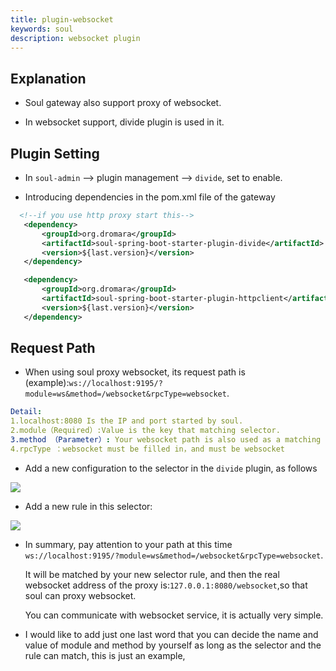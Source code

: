 ```yaml
---
title: plugin-websocket
keywords: soul
description: websocket plugin
---
```


## Explanation

* Soul gateway also support proxy of websocket.

* In websocket support, divide plugin is used in it.


## Plugin Setting

* In `soul-admin` --> plugin management --> ` divide `, set to enable.

* Introducing dependencies in the pom.xml file of the gateway
```xml
  <!--if you use http proxy start this-->
   <dependency>
       <groupId>org.dromara</groupId>
       <artifactId>soul-spring-boot-starter-plugin-divide</artifactId>
       <version>${last.version}</version>
   </dependency>

   <dependency>
       <groupId>org.dromara</groupId>
       <artifactId>soul-spring-boot-starter-plugin-httpclient</artifactId>
       <version>${last.version}</version>
   </dependency>
```
## Request Path

* When using soul proxy websocket, its request path is (example):`ws://localhost:9195/?module=ws&method=/websocket&rpcType=websocket`.

```yaml
Detail:
1.localhost:8080 Is the IP and port started by soul.
2.module（Required）:Value is the key that matching selector.
3.method （Parameter）: Your websocket path is also used as a matching rule.
4.rpcType ：websocket must be filled in，and must be websocket
```

* Add a new configuration to the selector in the `divide` plugin, as follows

![](https://yu199195.github.io/images/soul/websocket-selector.png)


* Add a new rule in this selector:

![](https://yu199195.github.io/images/soul/websocket-rule.png)


* In summary, pay attention to your path at this time `ws://localhost:9195/?module=ws&method=/websocket&rpcType=websocket`.
  
  It will be matched by your new selector rule, and then the real websocket address of the proxy is:`127.0.0.1:8080/websocket`,so that soul can proxy websocket.
  
  You can communicate with websocket service, it is actually very simple.
  
* I would like to add just one last word that you can decide the name and value of module and method by yourself as long as the selector and the rule can match, this is just an example,
